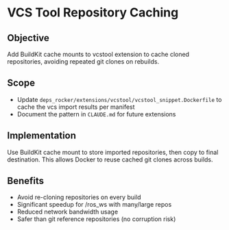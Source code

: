 # VCS Tool Repository Caching

## Objective
Add BuildKit cache mounts to vcstool extension to cache cloned repositories, avoiding repeated git clones on rebuilds.

## Scope
- Update `deps_rocker/extensions/vcstool/vcstool_snippet.Dockerfile` to cache the vcs import results per manifest
- Document the pattern in `CLAUDE.md` for future extensions

## Implementation
Use BuildKit cache mount to store imported repositories, then copy to final destination. This allows Docker to reuse cached git clones across builds.

## Benefits
- Avoid re-cloning repositories on every build
- Significant speedup for /ros_ws with many/large repos
- Reduced network bandwidth usage
- Safer than git reference repositories (no corruption risk)
